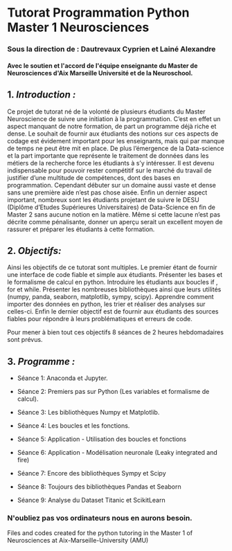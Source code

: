 # Tutorat Programmation Python Master 1 Neurosciences
### Sous la direction de : Dautrevaux Cyprien et Lainé Alexandre
#### Avec le soutien et l'accord de l'équipe enseignante du Master de Neurosciences d'Aix Marseille Université et de la Neuroschool. 

## 1. _Introduction :_
Ce projet de tutorat né de la volonté de plusieurs étudiants du Master Neuroscience de suivre une initiation à la programmation. 
C’est en effet un aspect manquant de notre formation, de part un programme déjà riche et dense. Le souhait de fournir aux étudiants des notions sur ces aspects de codage est évidement important pour les enseignants, mais qui par manque de temps ne peut être mit en place. 
De plus l’émergence de la Data-science et la part importante que représente le traitement de données dans les métiers de la recherche force les étudiants à s’y intéresser. 
Il est devenu indispensable pour pouvoir rester compétitif sur le marché du travail de justifier d’une multitude de compétences, dont des bases en programmation. Cependant débuter sur un domaine aussi vaste et dense sans une première aide n’est pas chose aisée. 
Enfin un dernier aspect important, nombreux sont les étudiants projetant de suivre le DESU (Diplôme d’Etudes Supérieures Universitaires) de Data-Science en fin de Master 2 sans aucune notion en la matière. 
Même si cette lacune n’est pas décrite comme pénalisante, donner un aperçu serait un excellent moyen de rassurer et préparer les étudiants à cette formation.

## 2. _Objectifs:_
Ainsi les objectifs de ce tutorat sont multiples. Le premier étant de fournir une interface de code fiable et simple aux étudiants. Présenter les bases et le formalisme de calcul en python. Introduire les étudiants aux boucles if , for et while. Présenter les nombreuses bibliothèques ainsi que leurs utilités (numpy, panda, seaborn, matplotlib, sympy, scipy). Apprendre comment importer des données en python, les trier et réaliser des analyses sur celles-ci. Enfin le dernier objectif est de fournir aux étudiants des sources fiables pour répondre à leurs problématiques et erreurs de code.

Pour mener à bien tout ces objectifs 8 séances de 2 heures hebdomadaires sont prévus. 


## 3. _Programme :_ 

* Séance 1: Anaconda et Jupyter.

* Séance 2: Premiers pas sur Python (Les variables et formalisme de calcul).

* Séance 3: Les bibliothèques Numpy et Matplotlib.

* Séance 4: Les boucles et les fonctions.

* Séance 5: Application - Utilisation des boucles et fonctions

* Séance 6: Application - Modélisation neuronale (Leaky integrated and fire)

* Séance 7: Encore des bibliothèques Sympy et Scipy

* Séance 8: Toujours des bibliothèques Pandas et Seaborn

* Séance 9: Analyse du Dataset Titanic et ScikitLearn

### N'oubliez pas vos ordinateurs nous en aurons besoin. 
Files and codes created for the python tutoring in the Master 1 of Neurosciences at Aix-Marseille-University (AMU)
